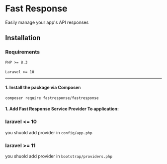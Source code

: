 # Fast Response

<p>Easily manage your app's API responses</p>

## Installation

### Requirements

`PHP >= 8.3`
<br>
<br>
`Laravel >= 10`

---

#### 1. Install the package via Composer:

```
composer require fastresponse/fastresponse
```

#### 1. Add Fast Response Service Provider To application:

### laravel <= 10

you shuold add provider in `config/app.php`

### laravel >= 11

you shuold add provider in `bootstrap/providers.php`
